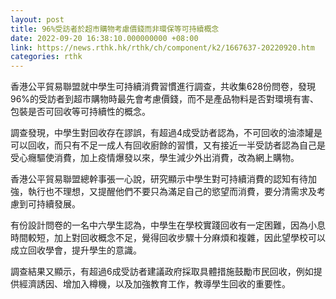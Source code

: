 ```yaml
---
layout: post
title: 96%受訪者於超市購物考慮價錢而非環保等可持續概念
date: 2022-09-20 16:38:10.000000000 +08:00
link: https://news.rthk.hk/rthk/ch/component/k2/1667637-20220920.htm
categories: rthk
---
```


香港公平貿易聯盟就中學生可持續消費習慣進行調查，共收集628份問卷，發現96%的受訪者到超市購物時最先會考慮價錢，而不是產品物料是否對環境有害、包裝是否可回收等可持續性的概念。

調查發現，中學生對回收存在謬誤，有超過4成受訪者認為，不可回收的油漆罐是可以回收，而只有不足一成人有回收廚餘的習慣，又有接近一半受訪者認為自己是受心癮驅使消費，加上疫情爆發以來，學生減少外出消費，改為網上購物。

香港公平貿易聯盟總幹事張一心說，研究顯示中學生對可持續消費的認知有待加強，執行也不理想，又提醒他們不要只為滿足自己的慾望而消費，要分清需求及考慮到可持續發展。

有份設計問卷的一名中六學生認為，中學生在學校實踐回收有一定困難，因為小息時間較短，加上對回收概念不足，覺得回收步驟十分麻煩和複雜，因此望學校可以成立回收學會，提升學生的意識。

調查結果又顯示，有超過6成受訪者建議政府採取具體措施鼓勵市民回收，例如提供經濟誘因、增加入樽機，以及加強教育工作，教導學生回收的重要性。
